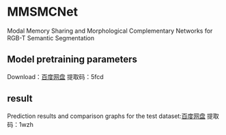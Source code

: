 # MMSMCNet <br>
Modal Memory Sharing and Morphological Complementary Networks for RGB-T Semantic Segmentation <br>
## Model pretraining parameters <br>
Download：[百度网盘](https://pan.baidu.com/s/1WTl9w5ucHKuv6TyjSAF1Mw)    提取码：5fcd <br>
## result  <br>
Prediction results and comparison graphs for the test dataset:[百度网盘](https://pan.baidu.com/s/1-6A677do4u9zZx2zAVeVMw)   提取码：1wzh  <br>
